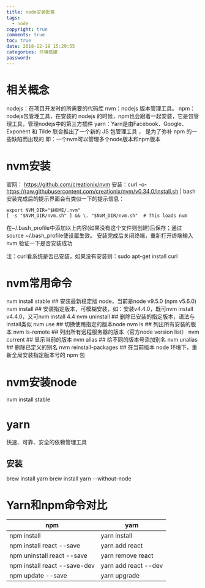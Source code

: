```yaml
---
title: node安装配置
tags:
  - node
copyright: true
comments: true
toc: true
date: 2018-12-19 15:29:55
categories: 环境搭建
password:
---
```


# 相关概念
nodejs：在项目开发时的所需要的代码库
nvm：nodejs 版本管理工具。
npm：nodejs包管理工具，在安装的 nodejs 的时候，npm也会跟着一起安装，它是包管理工具，管理nodejs中的第三方插件
yarn：Yarn是由Facebook、Google、Exponent 和 Tilde 联合推出了一个新的 JS 包管理工具 ， 是为了弥补 npm 的一些缺陷而出现的
即：一个nvm可以管理多个node版本和npm版本

# nvm安装
官网： https://github.com/creationix/nvm
安装：curl -o- https://raw.githubusercontent.com/creationix/nvm/v0.34.0/install.sh | bash
安装完成后的提示界面会有类似一下的提示信息：
~~~
export NVM_DIR="$HOME/.nvm"
[ -s "$NVM_DIR/nvm.sh" ] && \. "$NVM_DIR/nvm.sh"  # This loads nvm
~~~
在~/.bash_profile中添加以上内容(如果没有这个文件则创建)后保存；通过source ~/.bash_profile使设置生效。 
安装完成后关闭终端，重新打开终端输入 nvm 验证一下是否安装成功

注：curl看系统是否已安装，如果没有安装则：sudo apt-get install curl

# nvm常用命令
nvm install stable ## 安装最新稳定版 node，当前是node v9.5.0 (npm v5.6.0)
nvm install <version> ## 安装指定版本，可模糊安装，如：安装v4.4.0，既可nvm install v4.4.0，又可nvm install 4.4
nvm uninstall <version> ## 删除已安装的指定版本，语法与install类似
nvm use <version> ## 切换使用指定的版本node
nvm ls ## 列出所有安装的版本
nvm ls-remote ## 列出所有远程服务器的版本（官方node version list）
nvm current ## 显示当前的版本
nvm alias <name> <version> ## 给不同的版本号添加别名
nvm unalias <name> ## 删除已定义的别名
nvm reinstall-packages <version> ## 在当前版本 node 环境下，重新全局安装指定版本号的 npm 包 

# nvm安装node
nvm install stable

# yarn
快速、可靠、安全的依赖管理工具
## 安装
brew install yarn
brew install yarn --without-node

# Yarn和npm命令对比
npm |	yarn
----|-------
npm install |	yarn install
npm install react --save |	yarn add react
npm uninstall react --save |	yarn remove react
npm install react --save-dev |	yarn add react --dev
npm update --save |	yarn upgrade

 